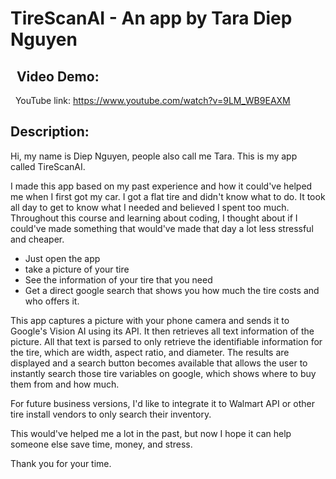 # TireScanAI - An app by Tara Diep Nguyen
 
Video Demo:
--
 
YouTube link: https://www.youtube.com/watch?v=9LM_WB9EAXM

Description:
--

Hi, my name is Diep Nguyen, people also call me Tara. This is my app called TireScanAI. 

I made this app based on my past experience and how it could've helped me when I first got my car. I got a flat tire and didn't know what to do. It took all day to get to know what I needed and believed I spent too much. Throughout this course and learning about coding, I thought about if I could've made something that would've made that day a lot less stressful and cheaper. 

- Just open the app
- take a picture of your tire
- See the information of your tire that you need
- Get a direct google search that shows you how much the tire costs and who offers it.

This app captures a picture with your phone camera and sends it to Google's Vision AI using its API. It then retrieves all text information of the picture. All that text is parsed to only retrieve the identifiable information for the tire, which are width, aspect ratio, and diameter. The results are displayed and a search button becomes available that allows the user to instantly search those tire variables on google, which shows where to buy them from and how much.

For future business versions, I'd like to integrate it to Walmart API or other tire install vendors to only search their inventory. 

This would've helped me a lot in the past, but now I hope it can help someone else save time, money, and stress. 

Thank you for your time.
